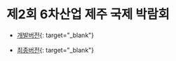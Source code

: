 # 제2회 6차산업 제주 국제 박람회

* [개발버전](https://dkdlel.github.io/jeju_develop/){: target="_blank"}

* [최종버전](http://6farming-plus-jeju.com/){: target="_blank"}